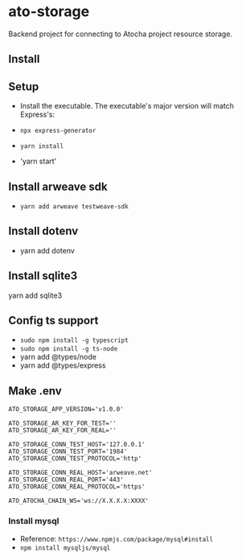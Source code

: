 # ato-storage
Backend project for connecting to Atocha project resource storage.

## Install 

## Setup

* Install the executable. The executable's major version will match Express's:

* `npx express-generator`
* `yarn install`
* 'yarn start'

## Install arweave sdk
* `yarn add arweave testweave-sdk`

## Install dotenv
* yarn add dotenv

## Install sqlite3
yarn add sqlite3

## Config ts support
* `sudo npm install -g typescript`
* `sudo npm install -g ts-node`
* yarn add @types/node
* yarn add @types/express 

## Make .env

```angular2html
ATO_STORAGE_APP_VERSION='v1.0.0'

ATO_STORAGE_AR_KEY_FOR_TEST=''
ATO_STORAGE_AR_KEY_FOR_REAL=''

ATO_STORAGE_CONN_TEST_HOST='127.0.0.1'
ATO_STORAGE_CONN_TEST_PORT='1984'
ATO_STORAGE_CONN_TEST_PROTOCOL='http'

ATO_STORAGE_CONN_REAL_HOST='arweave.net'
ATO_STORAGE_CONN_REAL_PORT='443'
ATO_STORAGE_CONN_REAL_PROTOCOL='https'

ATO_ATOCHA_CHAIN_WS='ws://X.X.X.X:XXXX'
```

### Install mysql
* Reference: `https://www.npmjs.com/package/mysql#install`
* `npm install mysqljs/mysql`

